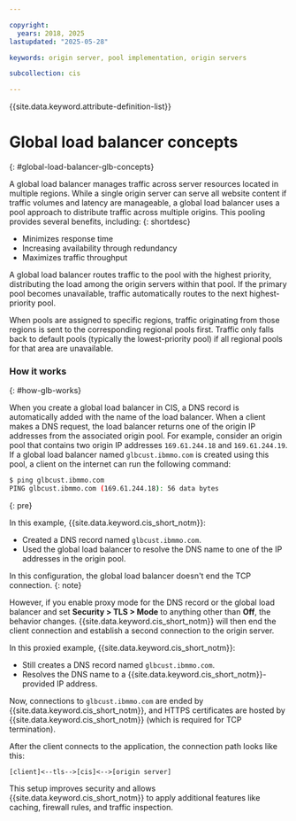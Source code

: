 ```yaml
---

copyright:
  years: 2018, 2025
lastupdated: "2025-05-28"

keywords: origin server, pool implementation, origin servers

subcollection: cis

---
```


{{site.data.keyword.attribute-definition-list}}

# Global load balancer concepts
{: #global-load-balancer-glb-concepts}

A global load balancer manages traffic across server resources located in multiple regions. While a single origin server can serve all website content if traffic volumes and latency are manageable, a global load balancer uses a pool approach to distribute traffic across multiple origins. This pooling provides several benefits, including:
{: shortdesc}

* Minimizes response time
* Increasing availability through redundancy
* Maximizes traffic throughput

A global load balancer routes traffic to the pool with the highest priority, distributing the load among the origin servers within that pool. If the primary pool becomes unavailable, traffic automatically routes to the next highest-priority pool.

When pools are assigned to specific regions, traffic originating from those regions is sent to the corresponding regional pools first. Traffic only falls back to default pools (typically the lowest-priority pool) if all regional pools for that area are unavailable.

### How it works
{: #how-glb-works}

When you create a global load balancer in CIS, a DNS record is automatically added with the name of the load balancer. When a client makes a DNS request, the load balancer returns one of the origin IP addresses from the associated origin pool. For example, consider an origin pool that contains two origin IP addresses `169.61.244.18` and `169.61.244.19`. If a global load balancer named `glbcust.ibmmo.com` is created using this pool, a client on the internet can run the following command:

```sh
$ ping glbcust.ibmmo.com
PING glbcust.ibmmo.com (169.61.244.18): 56 data bytes
```
{: pre}

In this example, {{site.data.keyword.cis_short_notm}}:

* Created a DNS record named `glbcust.ibmmo.com`.
* Used the global load balancer to resolve the DNS name to one of the IP addresses in the origin pool.

In this configuration, the global load balancer doesn't end the TCP connection.
{: note}

However, if you enable proxy mode for the DNS record or the global load balancer and set **Security > TLS > Mode** to anything other than **Off**, the behavior changes. {{site.data.keyword.cis_short_notm}} will then end the client connection and establish a second connection to the origin server.  

In this proxied example, {{site.data.keyword.cis_short_notm}}:

* Still creates a DNS record named `glbcust.ibmmo.com`.
* Resolves the DNS name to a {{site.data.keyword.cis_short_notm}}-provided IP address.

Now, connections to `glbcust.ibmmo.com` are ended by {{site.data.keyword.cis_short_notm}}, and HTTPS certificates are hosted by {{site.data.keyword.cis_short_notm}} (which is required for TCP termination).

After the client connects to the application, the connection path looks like this:

`[client]<--tls-->[cis]<-->[origin server]`

This setup improves security and allows {{site.data.keyword.cis_short_notm}} to apply additional features like caching, firewall rules, and traffic inspection.

